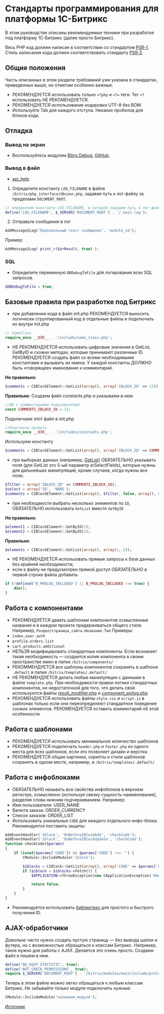 # Стандарты программирования для платформы 1С-Битрикс

В этом руководстве описаны рекомендуемые техники при разработке под платформу 1С-Битрикс (далее просто Битрикс).

Весь PHP код должен написан в соответствии со стандартом [PSR-1](https://github.com/php-fig/fig-standards/blob/master/accepted/PSR-1-basic-coding-standard.md). Стиль написания кода должен соответствовать стандарту [PSR-2](https://github.com/php-fig/fig-standards/blob/master/accepted/PSR-2-coding-style-guide.md).

## Общие положения

Часть описанных в этом разделе требований уже указана в стандартах, приведенных выше, но отметим особенно важные.
- РЕКОМЕНДУЕТСЯ использовать только `<?php` и `<?=` теги. Тег `<?` использовать НЕ РЕКОМЕНДУЕТСЯ.
- РЕКОМЕНДУЕТСЯ использование кодировки UTF-8 без BOM.
- Используйте Tab для каждого отступа. Никаких пробелов для блоков кода.

## Отладка

### Вывод на экран

* Воспользуйтесь модулем [Bitrix Debug](http://marketplace.1c-bitrix.ru/solutions/scrollup.bxd/), [GitHub](https://github.com/ancorp/bitrix-debug).

### Вывод в файл

* [api_help](http://dev.1c-bitrix.ru/api_help/main/functions/debug/index.php)

1. Определите константу `LOG_FILENAME` в файле `/bitrix/php_interface/dbconn.php`, задавая путь к лог-файлу за пределами `DOCUMENT_ROOT`.

```php
// определяем константу LOG_FILENAME, в которой зададим путь к лог-файлу
define('LOG_FILENAME', $_SERVER['DOCUMENT_ROOT'] . '/_main.log');
```

2. Отправьте сообщение в лог
	
```php
AddMessage2Log('Произвольный текст сообщения', 'module_id');
```

Пример:

```php
AddMessage2Log( print_r($arResult, true) );
```

### SQL

* Определите переменную `DBDebugToFile` для логирования всех SQL запросов.

```php
$DBDebugToFile = true;
```

## Базовые правила при разработке под Битрикс

- при добавлении кода в файл init.php РЕКОМЕНДУЕТСЯ выносить логически сгруппированный код в отдельные файлы и подключать их внутри init.php

```php
// SomeClass
require_once __DIR__ . '/include/some_class.php';
```

- НЕ РЕКОМЕНДУЕТСЯ использовать цифровые значения в GetList, GetByID и схожих методах, которые принимают различные ID. РЕКОМЕНДУЕТСЯ создать файл со всеми необходимыми константами и вызывать их имена. У каждой константы ДОЛЖНО быть «говорящее» именование и комментарий.

**Не правильно**:
```php
$comments = CIBlockElement::GetList(array(), array('IBLOCK_ID' => 12));
```

**Правильно**:
Создаем файл constants.php и указываем в нем:
```php
//ИБ с комментариями пользователей
const COMMENTS_IBLOCK_ID = 12;
```
Подключаем этот файл в init.php
```php
//Константы проекта
require_once __DIR__ . '/includes/constants.php';
```
Используем константу
```php
$comments = CIBlockElement::GetList(array(), array('IBLOCK_ID' => COMMENTS_IBLOCK_ID));
```
- при выборках данных (например, [GetList](http://dev.1c-bitrix.ru/api_help/iblock/classes/ciblockelement/getlist.php)) ОБЯЗАТЕЛЬНО указывать поля (для GetList это 5-ый параметр arSelectFields), которые нужны для дальнейших манипуляций, кроме случаев, когда нужны все поля;

```php
$filter = array('IBLOCK_ID' => COMMENTS_IBLOCK_ID);
$select = array('ID', 'NAME');
$comments = CIBlockElement::GetList(array(), $filter, false, array(), $select);
```
- при необходмости выбрать несколько элементов по `ID`, ОБЯЗАТЕЛЬНО использовать `GetList` вместо `GetByID`

**Не правильно**:
```php
$element1 = CIBlockElement::GetByID(1);
$element2 = CIBlockElement::GetByID(2);
```

**Правильно**:
```php
$elements = CIBlockElement::GetList(array(), array(1, 2));
```
- НЕ РЕКОМЕНДУЕТСЯ использовать прямые запросы к базе данных без крайней необходимости;
- если к файлу не предусмотрен прямой доступ ОБЯЗАТЕЛЬНО в первой строке файла добавить

```php
if (!defined('B_PROLOG_INCLUDED') || B_PROLOG_INCLUDED !== true) {
	die();
}
```

## Работа с компонентами

- РЕКОМЕНДУЕТСЯ давать шаблонам компонентов осмысленные названия и в каждом проекте придерживаться общего стиля. Например, `Раздел/страница_сайта.Название.Тип`
Примеры:
 - `index.user.auth`
 - `profile.orders.list`
 - `cart.products.additional`
- НЕЛЬЗЯ модифицировать стандартные компоненты. Если возникает такая необходимость — создается копия компонента в своем пространстве имен в папке `/bitrix/components/`
- РЕКОММЕНДУЕТСЯ все шаблоны компонентов сохранять в шаблоне `.default` в папке `/bitrix/templates/.default/`
- НЕ РЕКОМЕНДУЕТСЯ делать любые манипуляции с данными в файле `template.php`. При необходимости правки логики стандартных компонентов, но недостаточной для того, что делать свой используются файлы [result_modifier.php](http://dev.1c-bitrix.ru/learning/course/index.php?COURSE_ID=43&LESSON_ID=2830&LESSON_PATH=3913.4565.2830) и [component_epilog.php](http://dev.1c-bitrix.ru/learning/course/index.php?COURSE_ID=43&LESSON_ID=2975&LESSON_PATH=3913.4565.2975)
- РЕКОМЕНДУЕТСЯ использовать файлы `style.css` и `script.js` в шаблонах только если они переопределяют стандартное поведение схожих элементов. РЕКОМЕНДУЕТСЯ оставить комментарий об этой особенности

## Работа с шаблонами

- РЕКОМЕНДУЕТСЯ использовать минимальное количество шаблонов
- РЕКОМЕНДУЕТСЯ подключать `header.php` и `footer.php` из одного места для всех шаблонов, если это позволяет дизайн и верстка
- РЕКОМЕНДУЕТСЯ общие картинки, скрипты и стили шаблонов сохранять в одном месте, например, в `/bitrix/templates/.default/`

## Работа с инфоблоками

- ОБЯЗАТЕЛЬНО называть все свойства инфоблоков в верхнем регистре, осмысленно (используя связку сущность-наименование), разделяя слова нижним подчеркиванием. Например:
 - Имя пользователя: USER_NAME
 - Валюта заказа: ORDER_CURRENCY
 - Список заказов: ORDER_LIST
- Использовать уникальные `CODE` для каждого отдельного инфо-блока. Рекомендуется поставить защиты:

```php
AddEventHandler('iblock', 'OnBeforeIBlockAdd', 'checkCode');
AddEventHandler('iblock', 'OnBeforeIBlockUpdate', 'checkCode');
function checkCode($params)
{
	if (isset($params['CODE']) && $params['CODE'] !== '') {
		CModule::IncludeModule('iblock');

		$iblocks = CIBlock::GetList(array(), array('CODE' => $params['CODE']));
		if ($iblock = $iblocks->Fetch()) {
			$APPLICATION->ThrowException(new CApplicationException('Инфоблок с таким CODE уже существует.'));

			return false;
		}
	}
}
```

- Рекомендуется использовать [библиотеку](https://github.com/xescoder/bitrix-iblock-tools) для простого и быстрого получения ID.

## AJAX-обработчики

Довольно часто нужно создать пустую страницу — без вывода шапки и футера, но с возможностью обращаться к классам Битрикс. Например, такое нужно для работы с AJAX. Делается это очень просто. Создаем файл и пишем в нем.

```php
define('NO_KEEP_STATISTIC', true);
define('NOT_CHECK_PERMISSIONS', true);
require $_SERVER['DOCUMENT_ROOT'] . '/bitrix/modules/main/include/prolog_before.php';
```

Теперь в этом файле можно легко обращаться к любым классам Битрикс. Не забывайте только модули подключить нужные:

```php
CModule::IncludeModule('название_модуля');
```

[Источник](http://olegorestov.ru/this/create_an_empty_page_with_access_to_the_api_bitrix/)